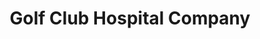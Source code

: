 ---
title: "Golf Club Hospital Company"
url: /minneapolis/golf-club-hospital-company/
shop: sports
---